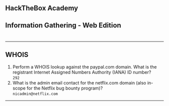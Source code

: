 ## HackTheBox Academy  
## Information Gathering - Web Edition  
#  

---
## WHOIS
1. Perform a WHOIS lookup against the paypal.com domain. What is the registrant Internet Assigned Numbers Authority (IANA) ID number?  
`292`  
2. What is the admin email contact for the netflix.com domain (also in-scope for the Netflix bug bounty program)?  
`nicadmin@netflix.com`  
---
